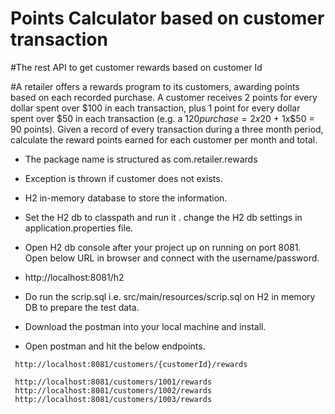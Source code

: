 # Points Calculator based on customer transaction
#The rest API to get customer rewards based on customer Id

#A retailer offers a rewards program to its customers, awarding points based on each recorded purchase.   A customer receives 2 points for every dollar spent over $100 in each transaction, plus 1 point for every dollar spent over $50 in each transaction (e.g. a $120 purchase = 2x$20 + 1x$50 = 90 points).   Given a record of every transaction during a three month period, calculate the reward points earned for each customer per month and total.

- The package name is structured as com.retailer.rewards
- Exception is thrown if customer does not exists.
- H2 in-memory database to store the information.
- Set the H2 db to classpath and run it . change the H2 db settings in application.properties file.
- Open H2 db console after your project up on running on port 8081. Open below URL in browser and connect with the username/password.
- http://localhost:8081/h2
- Do run the scrip.sql i.e. src/main/resources/scrip.sql on H2 in memory DB to prepare the test data.

- Download the postman into your local machine and install. 
- Open postman and hit the below endpoints.
```
 http://localhost:8081/customers/{customerId}/rewards
 
 http://localhost:8081/customers/1001/rewards
 http://localhost:8081/customers/1002/rewards
 http://localhost:8081/customers/1003/rewards
```



